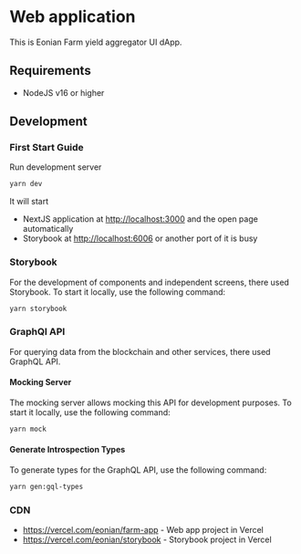 # Web application

This is Eonian Farm yield aggregator UI dApp.

## Requirements

* NodeJS v16 or higher

## Development

### First Start Guide

Run development server 

```bash
yarn dev
```

It will start

* NextJS application at [http://localhost:3000](http://localhost:3000) and the open page automatically
* Storybook at [http://localhost:6006](http://localhost:6006) or another port of it is busy

### Storybook

For the development of components and independent screens, there used Storybook.
To start it locally, use the following command:

```bash
yarn storybook
```

### GraphQl API

For querying data from the blockchain and other services, there used GraphQL API.

#### Mocking Server

The mocking server allows mocking this API for development purposes. To start it locally, use the following command:

```bash
yarn mock
```

#### Generate Introspection Types

To generate types for the GraphQL API, use the following command:

```bash
yarn gen:gql-types
```

### CDN

* <https://vercel.com/eonian/farm-app> - Web app project in Vercel
* <https://vercel.com/eonian/storybook> - Storybook project in Vercel
